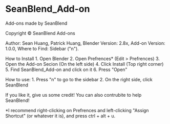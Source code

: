# SeanBlend_Add-on
Add-ons made by SeanBlend

Copyright © SeanBlend Add-ons

Author: Sean Huang, Patrick Huang,
Blender Version: 2.8x,
Add-on Version: 1.0.0,
Where to Find: Sidebar ("n").

How to Install
    1. Open Blender
    2. Open Prefrences* (Edit > Prefrences)
    3. Open the Add-on Secion (On the left side)
    4. Click Install (Top right corner)
    5. Find SeanBlend_Add-on and click on it
    6. Press "Open"

How to use:
    1. Press "n" to go to the sidebar
    2. On the right side, click SeanBlend

If you like it, give us some credit!
You can also contrubite to help SeanBlend!

*I recommend right-clicking on Prefrences and left-clicking "Assign Shortcut" (or whatever it is), and press ctrl + alt + u.